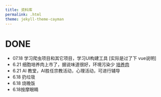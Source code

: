 ```yaml
---
title: 资料库
permalink: .html
theme: jekyll-theme-cayman
---
```


# DONE

- 07.18 学习爬虫项目和其它项目，学习UI构建工具 [实际是过了下 vue说明]
- 6.21 细胞培养肉上市了，据说味道很好，环境污染少 [培养肉](https://www.npr.org/sections/health-shots/2022/11/14/1136186819/cultivated-cultured-meat-heathy-climate-change)
- 6.21 AI 教堂，AI胜任宗教活动，心理活动，可进行辅导
- 6.18 扔垃圾
- 6.18 烧晚饭
- 6.18按摩眼睛